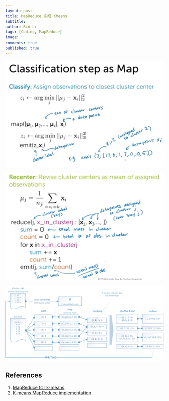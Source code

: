 ```yaml
---
layout: post
title: MapReduce 实现 KMeans
subtitle: 
author: Bin Li
tags: [Coding, MapReduce]
image: 
comments: true
published: true
---
```


![-w521](/img/media/15840760619063.jpg)

![-w921](/img/media/15840761051430.jpg)


![](/img/media/15840768600270.jpg)

## References
1. [MapReduce for k-means](https://www.coursera.org/lecture/ml-clustering-and-retrieval/mapreduce-for-k-means-EhCYk)
2. [K-means MapReduce implementation](https://github.com/Maki94/kmeans_mapreduce)